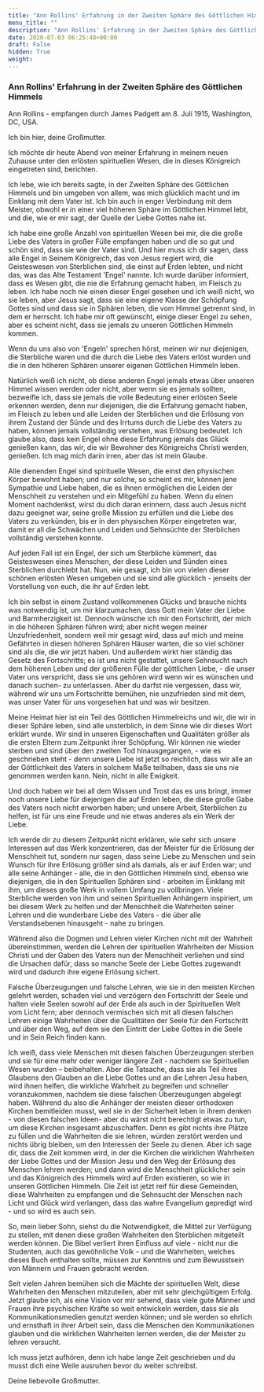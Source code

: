 ```yaml
---
title: "Ann Rollins' Erfahrung in der Zweiten Sphäre des Göttlichen Himmels"
menu_title: ""
description: "Ann Rollins' Erfahrung in der Zweiten Sphäre des Göttlichen Himmels"
date: 2020-07-03 06:25:48+00:00
draft: False
hidden: True
weight:
---
```

### Ann Rollins' Erfahrung in der Zweiten Sphäre des Göttlichen Himmels

Ann Rollins - empfangen durch James Padgett am 8. Juli 1915, Washington, DC, USA.

Ich bin hier, deine Großmutter.

Ich möchte dir heute Abend von meiner Erfahrung in meinem neuen Zuhause unter den erlösten spirituellen Wesen, die in dieses Königreich eingetreten sind, berichten.

Ich lebe, wie ich bereits sagte, in der Zweiten Sphäre des Göttlichen Himmels und bin umgeben von allem, was mich glücklich macht und im Einklang mit dem Vater ist. Ich bin auch in enger Verbindung mit dem Meister, obwohl er in einer viel höheren Sphäre im Göttlichen Himmel lebt, und die, wie er mir sagt, der Quelle der Liebe Gottes nahe ist.

Ich habe eine große Anzahl von spirituellen Wesen bei mir, die die große Liebe des Vaters in großer Fülle empfangen haben und die so gut und schön sind, dass sie wie der Vater sind. Und hier muss ich dir sagen, dass alle Engel in Seinem Königreich, das von Jesus regiert wird, die Geisteswesen von Sterblichen sind, die einst auf Erden lebten, und nicht das, was das Alte Testament 'Engel' nannte. Ich wurde darüber informiert, dass es Wesen gibt, die nie die Erfahrung gemacht haben, im Fleisch zu leben. Ich habe noch nie einen dieser Engel gesehen und ich weiß nicht, wo sie leben, aber Jesus sagt, dass sie eine eigene Klasse der Schöpfung Gottes sind und dass sie in Sphären leben, die vom Himmel getrennt sind, in dem er herrscht. Ich habe mir oft gewünscht, einige dieser Engel zu sehen, aber es scheint nicht, dass sie jemals zu unseren Göttlichen Himmeln kommen.

Wenn du uns also von 'Engeln' sprechen hörst, meinen wir nur diejenigen, die Sterbliche waren und die durch die Liebe des Vaters erlöst wurden und die in den höheren Sphären unserer eigenen Göttlichen Himmeln leben.

Natürlich weiß ich nicht, ob diese anderen Engel jemals etwas über unseren Himmel wissen werden oder nicht, aber wenn sie es jemals sollten, bezweifle ich, dass sie jemals die volle Bedeutung einer erlösten Seele erkennen werden, denn nur diejenigen, die die Erfahrung gemacht haben, im Fleisch zu leben und alle Leiden der Sterblichen und die Erlösung von ihrem Zustand der Sünde und des Irrtums durch die Liebe des Vaters zu haben, können jemals vollständig verstehen, was Erlösung bedeutet. Ich glaube also, dass kein Engel ohne diese Erfahrung jemals das Glück genießen kann, das wir, die wir Bewohner des Königreichs Christi werden, genießen. Ich mag mich darin irren, aber das ist mein Glaube.

Alle dienenden Engel sind spirituelle Wesen, die einst den physischen Körper bewohnt haben; und nur solche, so scheint es mir, können jene Sympathie und Liebe haben, die es ihnen ermöglichen die Leiden der Menschheit zu verstehen und ein Mitgefühl zu haben. Wenn du einen Moment nachdenkst, wirst du dich daran erinnern, dass auch Jesus nicht dazu geeignet war, seine große Mission zu erfüllen und die Liebe des Vaters zu verkünden, bis er in den physischen Körper eingetreten war, damit er all die Schwächen und Leiden und Sehnsüchte der Sterblichen vollständig verstehen konnte.  

Auf jeden Fall ist ein Engel, der sich um Sterbliche kümmert, das Geisteswesen eines Menschen, der diese Leiden und Sünden eines Sterblichen durchlebt hat. Nun, wie gesagt, ich bin von vielen dieser schönen erlösten Wesen umgeben und sie sind alle glücklich - jenseits der Vorstellung von euch, die ihr auf Erden lebt.

Ich bin selbst in einem Zustand vollkommenen Glücks und brauche nichts was notwendig ist, um mir klarzumachen, dass Gott mein Vater der Liebe und Barmherzigkeit ist. Dennoch wünsche ich mir den Fortschritt, der mich in die höheren Sphären führen wird; aber nicht wegen meiner Unzufriedenheit, sondern weil mir gesagt wird, dass auf mich und meine Gefährten in diesen höheren Sphären Häuser warten, die so viel schöner sind als die, die wir jetzt haben. Und außerdem wirkt hier ständig das Gesetz des Fortschritts; es ist uns nicht gestattet, unsere Sehnsucht nach dem höheren Leben und der größeren Fülle der göttlichen Liebe, - die unser Vater uns verspricht, dass sie uns gehören wird wenn wir es wünschen und danach suchen- zu unterlassen. Aber du darfst nie vergessen, dass wir, während wir uns um Fortschritte bemühen, nie unzufrieden sind mit dem, was unser Vater für uns vorgesehen hat und was wir besitzen.

Meine Heimat hier ist ein Teil des Göttlichen Himmelreichs und wir, die wir in dieser Sphäre leben, sind alle unsterblich, in dem Sinne wie dir dieses Wort erklärt wurde. Wir sind in unseren Eigenschaften und Qualitäten größer als die ersten Eltern zum Zeitpunkt ihrer Schöpfung. Wir können nie wieder sterben und sind über den zweiten Tod hinausgegangen, - wie es geschrieben steht - denn unsere Liebe ist jetzt so reichlich, dass wir alle an der Göttlichkeit des Vaters in solchem Maße teilhaben, dass sie uns nie genommen werden kann. Nein, nicht in alle Ewigkeit.

Und doch haben wir bei all dem Wissen und Trost das es uns bringt, immer noch unsere Liebe für diejenigen die auf Erden leben, die diese große Gabe des Vaters noch nicht erworben haben; und unsere Arbeit, Sterblichen zu helfen, ist für uns eine Freude und nie etwas anderes als ein Werk der Liebe.

Ich werde dir zu diesem Zeitpunkt nicht erklären, wie sehr sich unsere Interessen auf das Werk konzentrieren, das der Meister für die Erlösung der Menschheit tut, sondern nur sagen, dass seine Liebe zu Menschen und sein Wunsch für ihre Erlösung größer sind als damals, als er auf Erden war; und alle seine Anhänger - alle, die in den Göttlichen Himmeln sind, ebenso wie diejenigen, die in den Spirituellen Sphären sind - arbeiten im Einklang mit ihm, um dieses große Werk in vollem Umfang zu vollbringen. Viele Sterbliche werden von ihm und seinen Spirituellen Anhängern inspiriert, um bei diesem Werk zu helfen und der Menschheit die Wahrheiten seiner Lehren und die wunderbare Liebe des Vaters - die über alle Verstandsebenen hinausgeht - nahe zu bringen.

Während also die Dogmen und Lehren vieler Kirchen nicht mit der Wahrheit übereinstimmen, werden die Lehren der spirituellen Wahrheiten der Mission Christi und der Gaben des Vaters nun der Menschheit verliehen und sind die Ursachen dafür, dass so manche Seele der Liebe Gottes zugewandt wird und dadurch ihre eigene Erlösung sichert.

Falsche Überzeugungen und falsche Lehren, wie sie in den meisten Kirchen gelehrt werden, schaden viel und verzögern den Fortschritt der Seele und halten viele Seelen sowohl auf der Erde als auch in der Spirituellen Welt vom Licht fern; aber dennoch vermischen sich mit all diesen falschen Lehren einige Wahrheiten über die Qualitäten der Seele für den Fortschritt und über den Weg, auf dem sie den Eintritt der Liebe Gottes in die Seele und in Sein Reich finden kann.

Ich weiß, dass viele Menschen mit diesen falschen Überzeugungen sterben und sie für eine mehr oder weniger längere Zeit - nachdem sie Spirituellen Wesen wurden – beibehalten. Aber die Tatsache, dass sie als Teil ihres Glaubens den Glauben an die Liebe Gottes und an die Lehren Jesu haben, wird ihnen helfen, die wirkliche Wahrheit zu begreifen und schneller voranzukommen, nachdem sie diese falschen Überzeugungen abgelegt haben. Während du also die Anhänger der meisten dieser orthodoxen Kirchen bemitleiden musst, weil sie in der Sicherheit leben in ihrem denken - von diesen falschen Ideen- aber du wärst nicht berechtigt etwas zu tun, um diese Kirchen insgesamt abzuschaffen. Denn es gibt nichts ihre Plätze zu füllen und die Wahrheiten die sie lehren, würden zerstört werden und nichts übrig bleiben, um den Interessen der Seele zu dienen. Aber ich sage dir, dass die Zeit kommen wird, in der die Kirchen die wirklichen Wahrheiten der Liebe Gottes und der Mission Jesu und den Weg der Erlösung des Menschen lehren werden; und dann wird die Menschheit glücklicher sein und das Königreich des Himmels wird auf Erden existieren, so wie in unseren Göttlichen Himmeln. Die Zeit ist jetzt reif für diese Gemeinden, diese Wahrheiten zu empfangen und die Sehnsucht der Menschen nach Licht und Glück wird verlangen, dass das wahre Evangelium gepredigt wird - und so wird es auch sein.

So, mein lieber Sohn, siehst du die Notwendigkeit, die Mittel zur Verfügung zu stellen, mit denen diese großen Wahrheiten den Sterblichen mitgeteilt werden können. Die Bibel verliert ihren Einfluss auf viele - nicht nur die Studenten, auch das gewöhnliche Volk - und die Wahrheiten, welches dieses Buch enthalten sollte, müssen zur Kenntnis und zum Bewusstsein von Männern und Frauen gebracht werden.

Seit vielen Jahren bemühen sich die Mächte der spirituellen Welt, diese Wahrheiten den Menschen mitzuteilen, aber mit sehr gleichgültigem Erfolg. Jetzt glaube ich, als eine Vision vor mir sehend, dass viele gute Männer und Frauen ihre psychischen Kräfte so weit entwickeln werden, dass sie als Kommunikationsmedien genutzt werden können; und sie werden so ehrlich und ernsthaft in ihrer Arbeit sein, dass die Menschen den Kommunikationen glauben und die wirklichen Wahrheiten lernen werden, die der Meister zu lehren versucht.

Ich muss jetzt aufhören, denn ich habe lange Zeit geschrieben und du musst dich eine Weile ausruhen bevor du weiter schreibst.

Deine liebevolle Großmutter.
